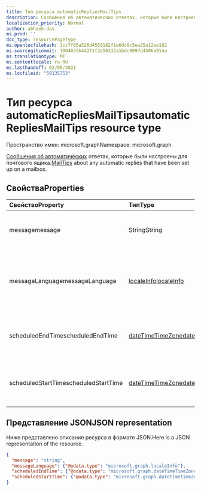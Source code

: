 ```yaml
---
title: Тип ресурса automaticRepliesMailTips
description: Сообщения об автоматических ответах, которые были настроены для почтового ящика.
localization_priority: Normal
author: abheek-das
ms.prod: ''
doc_type: resourcePageType
ms.openlocfilehash: 1cc7f65a526d4550182f1e6dc0c5ea25a12ee182
ms.sourcegitcommit: 1004835b44271f2e50332a1bdc9097d4b06a914a
ms.translationtype: MT
ms.contentlocale: ru-RU
ms.lasthandoff: 02/06/2021
ms.locfileid: "50135753"
---
```

# <a name="automaticrepliesmailtips-resource-type"></a><span data-ttu-id="d23b8-103">Тип ресурса automaticRepliesMailTips</span><span class="sxs-lookup"><span data-stu-id="d23b8-103">automaticRepliesMailTips resource type</span></span>

<span data-ttu-id="d23b8-104">Пространство имен: microsoft.graph</span><span class="sxs-lookup"><span data-stu-id="d23b8-104">Namespace: microsoft.graph</span></span>


<span data-ttu-id="d23b8-105">[Сообщения об автоматических](../resources/mailtips.md) ответах, которые были настроены для почтового ящика.</span><span class="sxs-lookup"><span data-stu-id="d23b8-105">[MailTips](../resources/mailtips.md) about any automatic replies that have been set up on a mailbox.</span></span>

## <a name="properties"></a><span data-ttu-id="d23b8-106">Свойства</span><span class="sxs-lookup"><span data-stu-id="d23b8-106">Properties</span></span>
| <span data-ttu-id="d23b8-107">Свойство</span><span class="sxs-lookup"><span data-stu-id="d23b8-107">Property</span></span>     | <span data-ttu-id="d23b8-108">Тип</span><span class="sxs-lookup"><span data-stu-id="d23b8-108">Type</span></span>   |<span data-ttu-id="d23b8-109">Описание</span><span class="sxs-lookup"><span data-stu-id="d23b8-109">Description</span></span>|
|:-----|:-----|:-----|
| <span data-ttu-id="d23b8-110">message</span><span class="sxs-lookup"><span data-stu-id="d23b8-110">message</span></span> | <span data-ttu-id="d23b8-111">String</span><span class="sxs-lookup"><span data-stu-id="d23b8-111">String</span></span> | <span data-ttu-id="d23b8-112">Автоматическое ответное сообщение.</span><span class="sxs-lookup"><span data-stu-id="d23b8-112">The automatic reply message.</span></span> |
| <span data-ttu-id="d23b8-113">messageLanguage</span><span class="sxs-lookup"><span data-stu-id="d23b8-113">messageLanguage</span></span> | [<span data-ttu-id="d23b8-114">localeInfo</span><span class="sxs-lookup"><span data-stu-id="d23b8-114">localeInfo</span></span>](../resources/localeinfo.md) | <span data-ttu-id="d23b8-115">Язык, на который находится автоматическое ответное сообщение.</span><span class="sxs-lookup"><span data-stu-id="d23b8-115">The language that the automatic reply message is in.</span></span> |
| <span data-ttu-id="d23b8-116">scheduledEndTime</span><span class="sxs-lookup"><span data-stu-id="d23b8-116">scheduledEndTime</span></span> | [<span data-ttu-id="d23b8-117">dateTimeTimeZone</span><span class="sxs-lookup"><span data-stu-id="d23b8-117">dateTimeTimeZone</span></span>](../resources/datetimetimezone.md) | <span data-ttu-id="d23b8-118">Дата и время окончания автоматических ответов.</span><span class="sxs-lookup"><span data-stu-id="d23b8-118">The date and time that automatic replies are set to end.</span></span> |
| <span data-ttu-id="d23b8-119">scheduledStartTime</span><span class="sxs-lookup"><span data-stu-id="d23b8-119">scheduledStartTime</span></span> | [<span data-ttu-id="d23b8-120">dateTimeTimeZone</span><span class="sxs-lookup"><span data-stu-id="d23b8-120">dateTimeTimeZone</span></span>](../resources/datetimetimezone.md) | <span data-ttu-id="d23b8-121">Дата и время начала автоматических ответов.</span><span class="sxs-lookup"><span data-stu-id="d23b8-121">The date and time that automatic replies are set to begin.</span></span> |

## <a name="json-representation"></a><span data-ttu-id="d23b8-122">Представление JSON</span><span class="sxs-lookup"><span data-stu-id="d23b8-122">JSON representation</span></span>

<span data-ttu-id="d23b8-123">Ниже представлено описание ресурса в формате JSON.</span><span class="sxs-lookup"><span data-stu-id="d23b8-123">Here is a JSON representation of the resource.</span></span>

<!-- {
  "blockType": "resource",
  "optionalProperties": [
    "messageLanguage",
    "scheduledEndTime",
    "scheduledStartTime"
  ],
  "@odata.type": "microsoft.graph.automaticRepliesMailTips"
}-->

```json
{
  "message": "string",
  "messageLanguage": {"@odata.type": "microsoft.graph.localeInfo"},
  "scheduledEndTime": {"@odata.type": "microsoft.graph.dateTimeTimeZone"},
  "scheduledStartTime": {"@odata.type": "microsoft.graph.dateTimeTimeZone"}
}

```

<!-- uuid: 8fcb5dbc-d5aa-4681-8e31-b001d5168d79
2015-10-25 14:57:30 UTC -->
<!-- {
  "type": "#page.annotation",
  "description": "automaticRepliesMailTips resource",
  "keywords": "",
  "section": "documentation",
  "tocPath": ""
}-->

